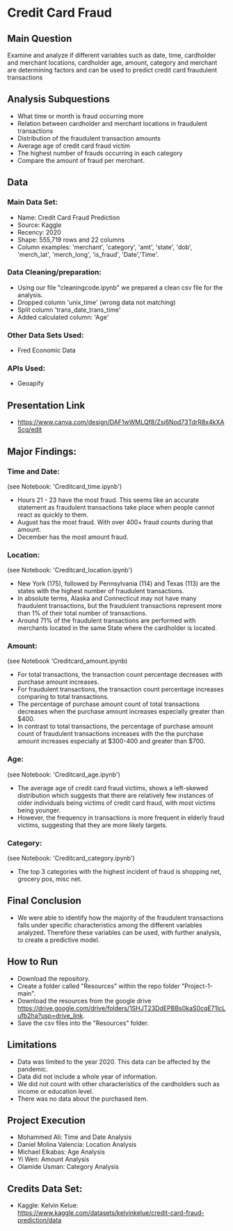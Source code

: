 # Credit Card Fraud


## Main Question
Examine and analyze if different variables such as date, time, cardholder and merchant locations, cardholder age, amount, category and merchant are determining factors and can be used to predict credit card fraudulent transactions


## Analysis Subquestions
- What time or month is fraud occurring more
- Relation between cardholder and merchant locations in fraudulent transactions 
- Distribution of the fraudulent transaction amounts
- Average age of credit card fraud victim
- The highest number of frauds occurring in each category
- Compare the amount of fraud per merchant. 


## Data

### Main Data Set:
- Name: Credit Card Fraud Prediction
- Source: Kaggle
- Recency: 2020
- Shape: 555,719 rows and 22 columns
- Column examples: 'merchant', 'category', 'amt', 'state', 'dob', 'merch_lat', 'merch_long', 'is_fraud', 'Date','Time'.

### Data Cleaning/preparation:
- Using our file "cleaningcode.ipynb" we prepared a clean csv file for the analysis.
- Dropped column 'unix_time' (wrong data not matching)
- Split column 'trans_date_trans_time'
- Added calculated column: 'Age'

### Other Data Sets Used:
- Fred Economic Data

### APIs Used:
- Geoapify


## Presentation Link
- https://www.canva.com/design/DAF1wWMLQf8/Zsi6Nod73TdrR8x4kXAScg/edit


## Major Findings:

### Time and Date:
(see Notebook: 'Creditcard_time.ipynb')
- Hours 21 - 23 have the most fraud. This seems like an accurate statement as fraudulent transactions take place when people cannot react as quickly to them. 
- August has the most fraud. With over 400+ fraud counts during that amount.
- December has the most amount fraud.

### Location:
(see Notebook: 'Creditcard_location.ipynb')
- New York (175), followed by Pennsylvania (114) and Texas (113) are the states with the highest number of fraudulent transactions.
- In absolute terms, Alaska and Connecticut may not have many fraudulent transactions, but the fraudulent transactions represent more than 1% of their total number of transactions.
- Around 71% of the fraudulent transactions are performed with merchants located in the same State where the cardholder is located.

### Amount:
(see Notebook 'Creditcard_amount.ipynb)
- For total transactions, the transaction count percentage decreases with purchase amount increases.
- For fraudulent transactions, the transaction count percentage increases comparing to total transactions.
- The percentage of purchase amount count of total transactions decreases when the purchase amount increases especially greater than $400.
- In contrast to total transactions, the percentage of purchase amount count of fraudulent transactions increases with the the purchase amount increases especially at $300-400 and greater than $700.

### Age:
(see Notebook: 'Creditcard_age.ipynb')
- The average age of credit card fraud victims, shows a left-skewed distribution which suggests that there are relatively few instances of older individuals being victims of credit card fraud, with most victims being younger.
- However, the frequency in transactions is more frequent in elderly fraud victims, suggesting that they are more likely targets.

### Category:
(see Notebook: 'Creditcard_category.ipynb')
- The top 3 categories with the highest incident of fraud is shopping net, grocery pos, misc net.


## Final Conclusion
- We were able to identify how the majority of the fraudulent transactions falls under specific characteristics among the different variables analyzed. Therefore these variables can be used, with further analysis, to create a predictive model. 


## How to Run
- Download the repository.
- Create a folder called "Resources" within the repo folder "Project-1-main".
- Download the resources from the google drive https://drive.google.com/drive/folders/1SHJT23DdEPBBs0kaS0cqE71lcLufb2ha?usp=drive_link.
- Save the csv files into the "Resources" folder.


## Limitations
- Data was limited to the year 2020. This data can be affected by the pandemic.
- Data did not include a whole year of information.
- We did not count with other characteristics of the cardholders such as income or education level.
- There was no data about the purchased item.


## Project Execution
- Mohammed Ali: Time and Date Analysis
- Daniel Molina Valencia: Location Analysis
- Michael Elkabas: Age Analysis
- Yi Wen: Amount Analysis
- Olamide Usman: Category Analysis


## Credits Data Set:
- Kaggle: Kelvin Kelue: https://www.kaggle.com/datasets/kelvinkelue/credit-card-fraud-prediction/data